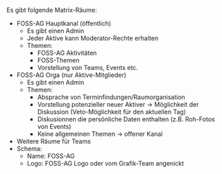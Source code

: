 Es gibt folgende Matrix-Räume:
- FOSS-AG Hauptkanal (öffentlich)
  - Es gibt einen Admin
  - Jeder Aktive kann Moderator-Rechte erhalten
  - Themen:
    - FOSS-AG Aktivitäten
    - FOSS-Themen
    - Vorstellung von Teams, Events etc.
- FOSS-AG Orga (nur Aktive-Mitglieder)
  - Es gibt einen Admin
  - Themen:
    - Absprache von Terminfindungen/Raumorganisation
    - Vorstellung potenzieller neuer Aktiver -> Möglichkeit der Diskussion (Veto-Möglichkeit für den aktuellen Tag)
    - Diskusionnen die persönliche Daten enthalten (z.B. Roh-Fotos von Events)
    - Keine allgemeinen Themen -> offener Kanal
- Weitere Räume für Teams
- Schema:
  - Name: FOSS-AG <Titel>
  - Logo: FOSS-AG Logo oder vom Grafik-Team angenickt
